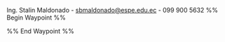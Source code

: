 Ing. Stalin Maldonado - sbmaldonado@espe.edu.ec - 099 900 5632
%% Begin Waypoint %%


%% End Waypoint %%
